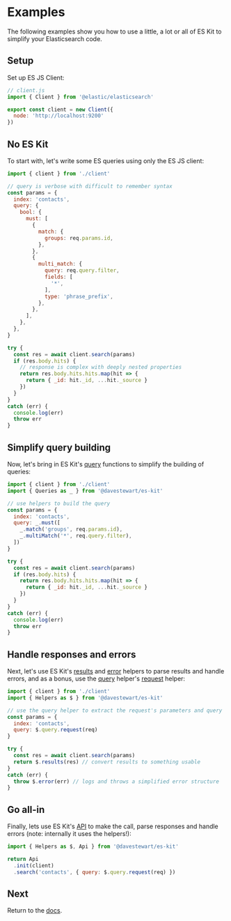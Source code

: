 # Examples

The following examples show you how to use a little, a lot or all of ES Kit to simplify your Elasticsearch code.

## Setup

Set up ES JS Client:

```js
// client.js
import { Client } from '@elastic/elasticsearch'

export const client = new Client({
  node: 'http://localhost:9200'
})
```

## No ES Kit

To start with, let's write some ES queries using only the ES JS client:

```js
import { client } from './client'

// query is verbose with difficult to remember syntax
const params = {
  index: 'contacts',
  query: {
    bool: {
      must: [
        {
          match: {
            groups: req.params.id,
          },
        },
        {
          multi_match: {
            query: req.query.filter,
            fields: [
              '*',
            ],
            type: 'phrase_prefix',
          },
        },
      ],
    },
  },
}

try {
  const res = await client.search(params)
  if (res.body.hits) {
    // response is complex with deeply nested properties
    return res.body.hits.hits.map(hit => {
      return { _id: hit._id, ...hit._source }
    })    
  }
}
catch (err) {
  console.log(err)
  throw err
}
```

## Simplify query building

Now, let's bring in ES Kit's [query](./utilities/queries.md) functions to simplify the building of queries:

```js
import { client } from './client'
import { Queries as _ } from '@davestewart/es-kit'

// use helpers to build the query
const params = {
  index: 'contacts',
  query: _.must([
    _.match('groups', req.params.id),
    _.multiMatch('*', req.query.filter),
  ])
}

try {
  const res = await client.search(params)
  if (res.body.hits) {
    return res.body.hits.hits.map(hit => {
      return { _id: hit._id, ...hit._source }
    })    
  }
}
catch (err) {
  console.log(err)
  throw err
}
```

## Handle responses and errors

Next, let's use ES Kit's [results](utilities/helpers.md) and [error](utilities/helpers.md) helpers to parse results and handle errors, and as a bonus, use the [query](utilities/helpers.md#query) helper's [request](utilities/helpers.md#query-request) helper:

```js
import { client } from './client'
import { Helpers as $ } from '@davestewart/es-kit'

// use the query helper to extract the request's parameters and query
const params = {
  index: 'contacts',
  query: $.query.request(req)
}

try {
  const res = await client.search(params)
  return $.results(res) // convert results to something usable
}
catch (err) {
  throw $.error(err) // logs and throws a simplified error structure
}
```

## Go all-in

Finally, lets use ES Kit's [API](./api) to make the call, parse responses and handle errors (note: internally it uses the helpers!):

```js
import { Helpers as $, Api } from '@davestewart/es-kit'

return Api
  .init(client)
  .search('contacts', { query: $.query.request(req) })
```

## Next

Return to the [docs](README.md).
